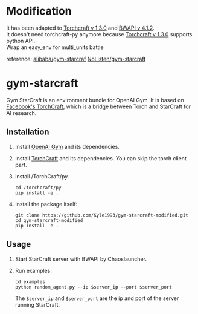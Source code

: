 # Modification
It has been adapted to [Torchcraft v 1.3.0](https://github.com/TorchCraft/TorchCraft/releases) and [BWAPI v 4.1.2](https://github.com/bwapi/bwapi/releases).   
It doesn't need torchcraft-py anymore because [Torchcraft v 1.3.0](https://github.com/TorchCraft/TorchCraft/releases) supports python API.   
Wrap an easy_env for multi_units battle

reference:
[alibaba/gym-starcraf](https://github.com/alibaba/gym-starcraft)
[NoListen/gym-starcraft](https://github.com/NoListen/gym-starcraft)

# gym-starcraft
Gym StarCraft is an environment bundle for OpenAI Gym. It is based on [Facebook's TorchCraft](https://github.com/TorchCraft/TorchCraft), which is a bridge between Torch and StarCraft for AI research.

## Installation

1. Install [OpenAI Gym](https://github.com/openai/gym) and its dependencies.

2. Install [TorchCraft](https://github.com/TorchCraft/TorchCraft) and its dependencies. You can skip the torch client part. 

3. install /TorchCraft/py.
    ```
    cd /torchcraft/py
    pip install -e .
    ```

4. Install the package itself:
    ```
    git clone https://github.com/Kyle1993/gym-starcraft-modified.git
    cd gym-starcraft-modified
    pip install -e .
    ```

## Usage
1. Start StarCraft server with BWAPI by Chaoslauncher.

2. Run examples:

    ```
    cd examples
    python random_agent.py --ip $server_ip --port $server_port 
    ```
    
    The `$server_ip` and `$server_port` are the ip and port of the server running StarCraft.   
    
